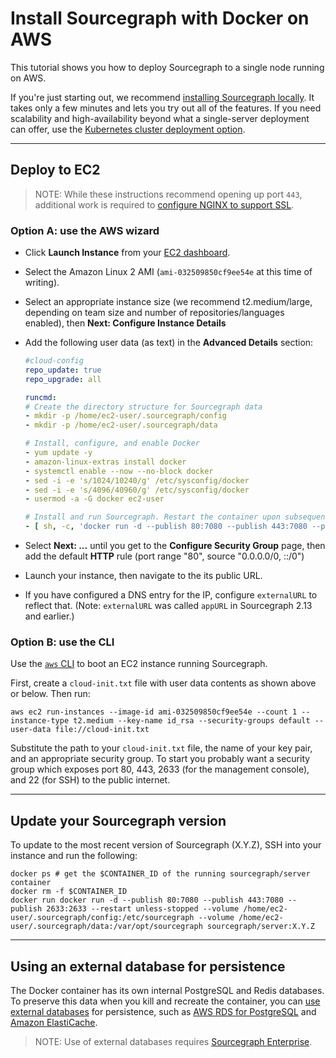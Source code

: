 # Install Sourcegraph with Docker on AWS

This tutorial shows you how to deploy Sourcegraph to a single node running on AWS.

If you're just starting out, we recommend [installing Sourcegraph locally](index.md). It takes only a few minutes and lets you try out all of the features. If you need scalability and high-availability beyond what a single-server deployment can offer, use the [Kubernetes cluster deployment option](https://github.com/sourcegraph/deploy-sourcegraph).

---

## Deploy to EC2

> NOTE: While these instructions recommend opening up port `443`, additional work is required to [configure NGINX to support SSL](../../../admin/nginx.md#nginx-ssl-https-configuration).

### Option A: use the AWS wizard

- Click **Launch Instance** from your [EC2 dashboard](https://console.aws.amazon.com/ec2/v2/home).
- Select the Amazon Linux 2 AMI (`ami-032509850cf9ee54e` at this time of writing).
- Select an appropriate instance size (we recommend t2.medium/large, depending on team size and number of repositories/languages enabled), then **Next: Configure Instance Details**
- Add the following user data (as text) in the **Advanced Details** section:

  ```yaml
  #cloud-config
  repo_update: true
  repo_upgrade: all

  runcmd:
  # Create the directory structure for Sourcegraph data
  - mkdir -p /home/ec2-user/.sourcegraph/config
  - mkdir -p /home/ec2-user/.sourcegraph/data

  # Install, configure, and enable Docker
  - yum update -y
  - amazon-linux-extras install docker
  - systemctl enable --now --no-block docker
  - sed -i -e 's/1024/10240/g' /etc/sysconfig/docker
  - sed -i -e 's/4096/40960/g' /etc/sysconfig/docker
  - usermod -a -G docker ec2-user

  # Install and run Sourcegraph. Restart the container upon subsequent reboots
  - [ sh, -c, 'docker run -d --publish 80:7080 --publish 443:7080 --publish 2633:2633 --restart unless-stopped --volume /home/ec2-user/.sourcegraph/config:/etc/sourcegraph --volume /home/ec2-user/.sourcegraph/data:/var/opt/sourcegraph sourcegraph/server:3.8.0' ]
  ```

- Select **Next: ...** until you get to the **Configure Security Group** page, then add the default **HTTP** rule (port range "80", source "0.0.0.0/0, ::/0")
- Launch your instance, then navigate to the its public URL.
- If you have configured a DNS entry for the IP, configure `externalURL` to reflect that. (Note: `externalURL` was called `appURL` in Sourcegraph 2.13 and earlier.)

### Option B: use the CLI

Use the [`aws` CLI](https://docs.aws.amazon.com/cli/latest/userguide/cli-chap-welcome.html) to boot an EC2 instance running Sourcegraph.

First, create a `cloud-init.txt` file with user data contents as shown above or below. Then run:

`aws ec2 run-instances --image-id ami-032509850cf9ee54e --count 1 --instance-type t2.medium --key-name id_rsa --security-groups default --user-data file://cloud-init.txt`

Substitute the path to your `cloud-init.txt` file, the name of your key pair, and an appropriate security group. To start you probably want a security group which exposes port 80, 443, 2633 (for the management console), and 22 (for SSH) to the public internet.

---

## Update your Sourcegraph version

To update to the most recent version of Sourcegraph (X.Y.Z), SSH into your instance and run the following:

```shell
docker ps # get the $CONTAINER_ID of the running sourcegraph/server container
docker rm -f $CONTAINER_ID
docker run docker run -d --publish 80:7080 --publish 443:7080 --publish 2633:2633 --restart unless-stopped --volume /home/ec2-user/.sourcegraph/config:/etc/sourcegraph --volume /home/ec2-user/.sourcegraph/data:/var/opt/sourcegraph sourcegraph/server:X.Y.Z
```

---

## Using an external database for persistence

The Docker container has its own internal PostgreSQL and Redis databases. To preserve this data when you kill and recreate the container, you can [use external databases](../../external_database.md) for persistence, such as [AWS RDS for PostgreSQL](https://aws.amazon.com/rds/) and [Amazon ElastiCache](https://aws.amazon.com/elasticache/redis/).

> NOTE: Use of external databases requires [Sourcegraph Enterprise](https://about.sourcegraph.com/pricing).
